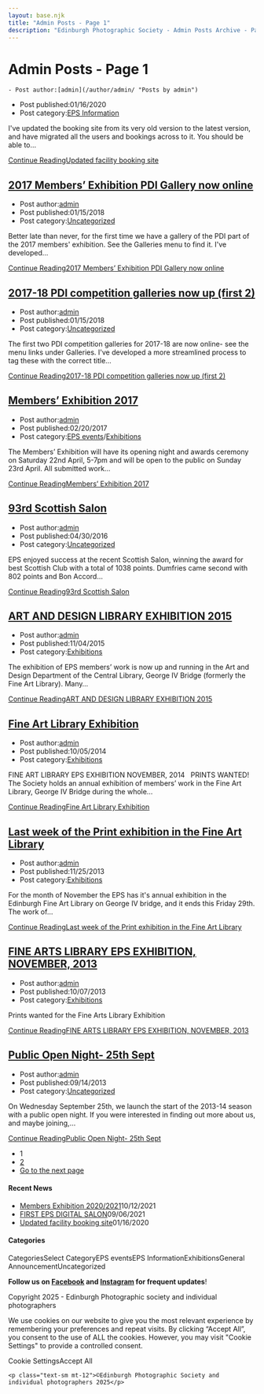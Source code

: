 ```yaml
---
layout: base.njk
title: "Admin Posts - Page 1"
description: "Edinburgh Photographic Society - Admin Posts Archive - Page 1"
---
```


<div class="container mx-auto px-4 py-8">
  <div class="prose max-w-3xl mx-auto">
    <h1 class="text-3xl font-bold mb-6">Admin Posts - Page 1</h1>

    - Post author:[admin](/author/admin/ "Posts by admin")
- Post published:01/16/2020
- Post category:[EPS Information](/category/eps_information/)

I've updated the booking site from its very old version to the latest version, and have migrated all the users and bookings across to it. You should be able to…

[Continue ReadingUpdated facility booking site](/eps_information/updated-facility-booking-site/)

## [2017 Members’ Exhibition PDI Gallery now online](/uncategorized/2017-members-exhibition-pdi-gallery-now-online/)

- Post author:[admin](/author/admin/ "Posts by admin")
- Post published:01/15/2018
- Post category:[Uncategorized](/category/uncategorized/)

Better late than never, for the first time we have a gallery of the PDI part of the 2017 members' exhibition. See the Galleries menu to find it. I've developed…

[Continue Reading2017 Members’ Exhibition PDI Gallery now online](/uncategorized/2017-members-exhibition-pdi-gallery-now-online/)

## [2017-18 PDI competition galleries now up (first 2)](/uncategorized/2017-pdi-competition-galleries-now-up-first-2/)

- Post author:[admin](/author/admin/ "Posts by admin")
- Post published:01/15/2018
- Post category:[Uncategorized](/category/uncategorized/)

The first two PDI competition galleries for 2017-18 are now online- see the menu links under Galleries. I've developed a more streamlined process to tag these with the correct title…

[Continue Reading2017-18 PDI competition galleries now up (first 2)](/uncategorized/2017-pdi-competition-galleries-now-up-first-2/)

## [Members’ Exhibition 2017](/events/members-exhibition-2017/)

- Post author:[admin](/author/admin/ "Posts by admin")
- Post published:02/20/2017
- Post category:[EPS events](/category/events/)/[Exhibitions](/category/events/eps_exhibitions/)

The Members’ Exhibition will have its opening night and awards ceremony on Saturday 22nd April, 5-7pm and will be open to the public on Sunday 23rd April. All submitted work…

[Continue ReadingMembers’ Exhibition 2017](/events/members-exhibition-2017/)

## [93rd Scottish Salon](/uncategorized/93rd-scottish-salon/)

- Post author:[admin](/author/admin/ "Posts by admin")
- Post published:04/30/2016
- Post category:[Uncategorized](/category/uncategorized/)

EPS enjoyed success at the recent Scottish Salon, winning the award for best Scottish Club with a total of 1038 points. Dumfries came second with 802 points and Bon Accord…

[Continue Reading93rd Scottish Salon](/uncategorized/93rd-scottish-salon/)

## [ART AND DESIGN LIBRARY EXHIBITION 2015](/events/eps_exhibitions/art-and-design-library-exhibition-2015/)

- Post author:[admin](/author/admin/ "Posts by admin")
- Post published:11/04/2015
- Post category:[Exhibitions](/category/events/eps_exhibitions/)

The exhibition of EPS members’ work is now up and running in the Art and Design Department of the Central Library, George IV Bridge (formerly the Fine Art Library). Many…

[Continue ReadingART AND DESIGN LIBRARY EXHIBITION 2015](/events/eps_exhibitions/art-and-design-library-exhibition-2015/)

## [Fine Art Library Exhibition](/events/eps_exhibitions/fine-art-library-exhibition/)

- Post author:[admin](/author/admin/ "Posts by admin")
- Post published:10/05/2014
- Post category:[Exhibitions](/category/events/eps_exhibitions/)

FINE ART LIBRARY EPS EXHIBITION NOVEMBER, 2014 &nbsp; PRINTS WANTED! The Society holds an annual exhibition of members’ work in the Fine Art Library, George IV Bridge during the whole…

[Continue ReadingFine Art Library Exhibition](/events/eps_exhibitions/fine-art-library-exhibition/)

## [Last week of the Print exhibition in the Fine Art Library](/events/eps_exhibitions/last-week-of-the-print-exhibition-in-the-fine-arts-library/)

- Post author:[admin](/author/admin/ "Posts by admin")
- Post published:11/25/2013
- Post category:[Exhibitions](/category/events/eps_exhibitions/)

For the month of November the EPS has it's annual exhibition in the Edinburgh Fine Art Library on George IV bridge, and it ends this Friday 29th. The work of…

[Continue ReadingLast week of the Print exhibition in the Fine Art Library](/events/eps_exhibitions/last-week-of-the-print-exhibition-in-the-fine-arts-library/)

## [FINE ARTS LIBRARY EPS EXHIBITION, NOVEMBER, 2013](/events/eps_exhibitions/library_exhibition/)

- Post author:[admin](/author/admin/ "Posts by admin")
- Post published:10/07/2013
- Post category:[Exhibitions](/category/events/eps_exhibitions/)

Prints wanted for the Fine Arts Library Exhibition

[Continue ReadingFINE ARTS LIBRARY EPS EXHIBITION, NOVEMBER, 2013](/events/eps_exhibitions/library_exhibition/)

## [Public Open Night- 25th Sept](/uncategorized/public-open-night-25th-sept/)

- Post author:[admin](/author/admin/ "Posts by admin")
- Post published:09/14/2013
- Post category:[Uncategorized](/category/uncategorized/)

On Wednesday September 25th, we launch the start of the 2013-14 season with a public open night. If you were interested in finding out more about us, and maybe joining,…

[Continue ReadingPublic Open Night- 25th Sept](/uncategorized/public-open-night-25th-sept/)

- 1
- [2](/author/admin/page/2/)
- [Go to the next page](/author/admin/page/2/)

#### Recent News

- [Members Exhibition 2020/2021](/uncategorized/20207/)10/12/2021
- [FIRST EPS DIGITAL SALON](/uncategorized/19611/)09/06/2021
- [Updated facility booking site](/eps_information/updated-facility-booking-site/)01/16/2020

#### Categories
CategoriesSelect CategoryEPS eventsEPS InformationExhibitionsGeneral AnnouncementUncategorized

**Follow us on [Facebook](https://www.facebook.com/EdinburghPhotographicSociety/) and [Instagram](https://www.instagram.com/edinburghphotographicsociety) for frequent updates**!

 Copyright 2025 - Edinburgh Photographic society and individual photographers

We use cookies on our website to give you the most relevant experience by remembering your preferences and repeat visits. By clicking “Accept All”, you consent to the use of ALL the cookies. However, you may visit "Cookie Settings" to provide a controlled consent.

Cookie SettingsAccept All

    <p class="text-sm mt-12">©Edinburgh Photographic Society and individual photographers 2025</p>
  </div>
</div>